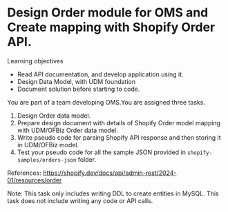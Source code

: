 # Design Order module for OMS and Create mapping with Shopify Order API.

Learning objectives 
* Read API documentation, and develop application using it. 
* Design Data Model, with UDM foundation
* Document solution before starting to code. 

You are part of a team developing OMS.You are assigned three tasks. 
1. Design Order data model. 
2. Prepare design document with details of Shopify Order model mapping with UDM/OFBiz Order data model. 
3. Write pseudo code for parsing Shopify API response and then storing it in UDM/OFBiz model.
4. Test your pseudo code for all the sample JSON provided in `shopify-samples/orders-json` folder.


References:
https://shopify.dev/docs/api/admin-rest/2024-01/resources/order

Note: 
This task only includes writing DDL to create entities in MySQL. This task does not include writing any code or API calls.
